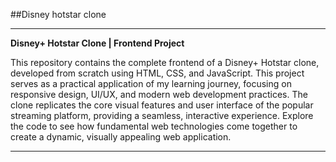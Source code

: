 ##Disney hotstar clone

 
---

**Disney+ Hotstar Clone | Frontend Project**

This repository contains the complete frontend of a Disney+ Hotstar clone, developed from scratch using HTML, CSS, and JavaScript. This project serves as a practical application of my learning journey, focusing on responsive design, UI/UX, and modern web development practices. The clone replicates the core visual features and user interface of the popular streaming platform, providing a seamless, interactive experience. Explore the code to see how fundamental web technologies come together to create a dynamic, visually appealing web application.

---
